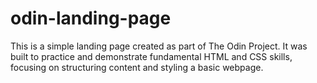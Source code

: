 # odin-landing-page

This is a simple landing page created as part of The Odin Project. It was built to practice and demonstrate fundamental HTML and CSS skills, focusing on structuring content and styling a basic webpage.